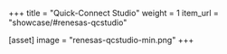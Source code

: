 +++
title = "Quick-Connect Studio"
weight = 1
item_url = "showcase/#renesas-qcstudio"

[asset]
  image = "renesas-qcstudio-min.png"
+++
